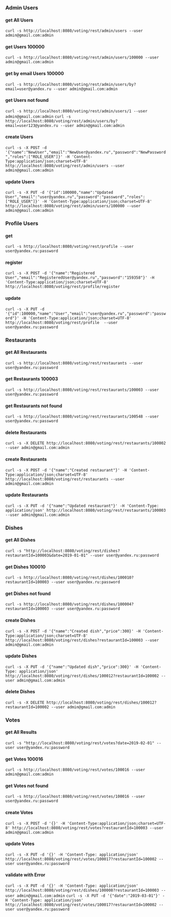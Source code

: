 ### Admin Users
#### get All Users
`curl -s http://localhost:8080/voting/rest/admin/users --user admin@gmail.com:admin`

#### get Users 100000
`curl -s http://localhost:8080/voting/rest/admin/users/100000 --user admin@gmail.com:admin`

#### get by email Users 100000
`curl -s http://localhost:8080/voting/rest/admin/users/by?email=user@yandex.ru --user admin@gmail.com:admin`

#### get Users not found
`curl -s http://localhost:8080/voting/rest/admin/users/1 --user admin@gmail.com:admin`
`curl -s http://localhost:8080/voting/rest/admin/users/by?email=user123@yandex.ru --user admin@gmail.com:admin`

#### create Users
`curl -s -X POST -d '{"name":"NewUser","email":"NewUser@yandex.ru","password":"NewPassword","roles":["ROLE_USER"]}' -H 'Content-Type:application/json;charset=UTF-8' http://localhost:8080/voting/rest/admin/users --user admin@gmail.com:admin`

#### update Users
`curl -s -X PUT -d '{"id":100000,"name":"Updated User","email":"user@yandex.ru","password":"password","roles":["ROLE_USER"]}' -H 'Content-Type:application/json;charset=UTF-8' http://localhost:8080/voting/rest/admin/users/100000 --user admin@gmail.com:admin`

### Profile Users
#### get
`curl -s http://localhost:8080/voting/rest/profile --user user@yandex.ru:password`

#### register
`curl -s -X POST -d '{"name":"Registered User","email":"RegisteredUser@yandex.ru","password":"159358"}' -H 'Content-Type:application/json;charset=UTF-8' http://localhost:8080/voting/rest/profile/register`

#### update
`curl -s -X PUT -d '{"id":100000,"name":"User","email":"user@yandex.ru","password":"password"}' -H 'Content-Type:application/json;charset=UTF-8' http://localhost:8080/voting/rest/profile  --user user@yandex.ru:password`

### Restaurants
#### get All Restaurants
`curl -s http://localhost:8080/voting/rest/restaurants --user user@yandex.ru:password`

#### get Restaurants 100003
`curl -s http://localhost:8080/voting/rest/restaurants/100003 --user user@yandex.ru:password`

#### get Restaurants not found
`curl -s http://localhost:8080/voting/rest/restaurants/100548 --user user@yandex.ru:password`

#### delete Restaurants
`curl -s -X DELETE http://localhost:8080/voting/rest/restaurants/100002 --user admin@gmail.com:admin`

#### create Restaurants
`curl -s -X POST -d '{"name":"Created restaurant"}' -H 'Content-Type:application/json;charset=UTF-8' http://localhost:8080/voting/rest/restaurants --user admin@gmail.com:admin`

#### update Restaurants
`curl -s -X PUT -d '{"name":"Updated restaurant"}' -H 'Content-Type: application/json' http://localhost:8080/voting/rest/restaurants/100003 --user admin@gmail.com:admin`

### Dishes
#### get All Dishes
`curl -s "http://localhost:8080/voting/rest/dishes?restaurantId=100003&date=2019-01-01" --user user@yandex.ru:password`

#### get Dishes 100010
`curl -s http://localhost:8080/voting/rest/dishes/100010?restaurantId=100003 --user user@yandex.ru:password`

#### get Dishes not found
`curl -s http://localhost:8080/voting/rest/dishes/100004?restaurantId=100003 --user user@yandex.ru:password`

#### create Dishes
`curl -s -X POST -d '{"name":"Created dish","price":300}' -H 'Content-Type:application/json;charset=UTF-8' http://localhost:8080/voting/rest/dishes?restaurantId=100003 --user admin@gmail.com:admin`

#### update Dishes
`curl -s -X PUT -d '{"name":"Updated dish","price":300}' -H 'Content-Type: application/json' http://localhost:8080/voting/rest/dishes/100012?restaurantId=100002 --user admin@gmail.com:admin`

#### delete Dishes
`curl -s -X DELETE http://localhost:8080/voting/rest/dishes/100012?restaurantId=100002 --user admin@gmail.com:admin`

### Votes
#### get All Results
`curl -s "http://localhost:8080/voting/rest/votes?date=2019-02-01" --user user@yandex.ru:password`

#### get Votes 100016
`curl -s http://localhost:8080/voting/rest/votes/100016 --user admin@gmail.com:admin`

#### get Votes not found
`curl -s http://localhost:8080/voting/rest/votes/100016 --user user@yandex.ru:password`

#### create Votes
`curl -s -X POST -d '{}' -H 'Content-Type:application/json;charset=UTF-8' http://localhost:8080/voting/rest/votes?restaurantId=100003 --user admin@gmail.com:admin`

#### update Votes
`curl -s -X PUT -d '{}' -H 'Content-Type: application/json' http://localhost:8080/voting/rest/votes/100017?restaurantId=100002 --user user@yandex.ru:password`

#### validate with Error
`curl -s -X PUT -d '{}' -H 'Content-Type: application/json' http://localhost:8080/voting/rest/dishes/100008?restaurantId=100003 --user admin@gmail.com:admin`
`curl -s -X PUT -d '{"date":"2019-03-01"}' -H 'Content-Type: application/json' http://localhost:8080/voting/rest/votes/100017?restaurantId=100002 --user user@yandex.ru:password`